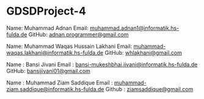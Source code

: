 # GDSDProject-4

Name: Muhammad Adnan
Email: muhammad.adnan1@informatik.hs-fulda.de
GitHub: adnan.programmer@gmail.com

Name: Muhammad Waqas Hussain Lakhani
Email: muhammad-waqas.lakhani@informatik.hs-fulda.de
GitHub: whlakhani@gmail.com


Name : Bansi Jivani
Email : bansi-mukeshbhai.jivani@informatik.hs-fulda.de
GitHub: bansijivani01@gmail.com

Name : Muhammad Ziam Saddique
Email : muhammad-ziam.saddique@informatik.hs-fulda.de
Github : ziamsaddique@gmail.com
